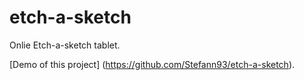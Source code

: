 # etch-a-sketch
Onlie Etch-a-sketch tablet.

[Demo of this project] (https://github.com/Stefann93/etch-a-sketch).
